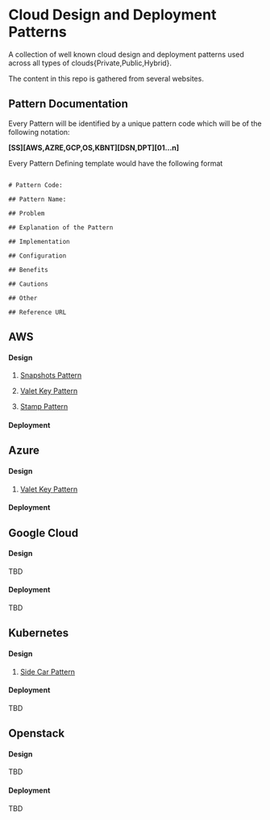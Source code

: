 # Cloud Design and Deployment Patterns

 A collection of well known cloud design and deployment patterns used across all types of clouds{Private,Public,Hybrid}.

 The content in this repo is gathered from several websites.

## Pattern Documentation

Every Pattern will be identified by a unique pattern code which will be of the following notation:

**[SS][AWS,AZRE,GCP,OS,KBNT][DSN,DPT][01...n]**

Every Pattern Defining template would have the following format

```text

# Pattern Code:

## Pattern Name:

## Problem

## Explanation of the Pattern

## Implementation

## Configuration

## Benefits

## Cautions

## Other

## Reference URL
```


## AWS

#### Design

1. [Snapshots Pattern](https://github.com/kgrvamsi/cloud-design-patterns/blob/master/aws/design/snapshots_pattern.md)

2. [Valet Key Pattern](https://github.com/kgrvamsi/cloud-design-patterns/blob/master/aws/design/valet_key_pattern.md)

3. [Stamp Pattern](https://github.com/kgrvamsi/cloud-design-patterns/blob/master/aws/design/stamp_pattern.md)

#### Deployment

## Azure

#### Design

1. [Valet Key Pattern](https://github.com/kgrvamsi/cloud-design-patterns/blob/master/azure/design/valet_key_pattern.md)

#### Deployment

## Google Cloud

#### Design

TBD
#### Deployment

TBD

## Kubernetes

#### Design

1. [Side Car Pattern](https://github.com/kgrvamsi/cloud-design-patterns/blob/master/kubernetes/design/side_car_pattern.md)

#### Deployment

TBD

## Openstack

#### Design
TBD
#### Deployment
TBD
